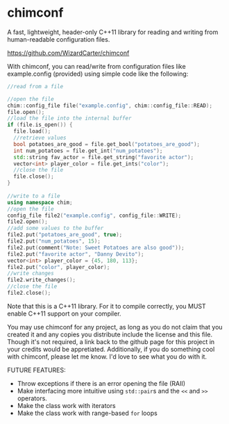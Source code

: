 # chimconf
A fast, lightweight, header-only C++11 library for reading and writing from human-readable configuration files.

https://github.com/WizardCarter/chimconf

With chimconf, you can read/write from configuration files like example.config (provided) using simple code like the following:

```c++
//read from a file

//open the file
chim::config_file file("example.config", chim::config_file::READ);
file.open();
//load the file into the internal buffer
if (file.is_open()) {
  file.load();
  //retrieve values
  bool potatoes_are_good = file.get_bool("potatoes_are_good");
  int num_potatoes = file.get_int("num_potatoes");
  std::string fav_actor = file.get_string("favorite actor");
  vector<int> player_color = file.get_ints("color");
  //close the file
  file.close();
}
  
//write to a file
using namespace chim;
//open the file
config_file file2("example.config", config_file::WRITE);
file2.open();
//add some values to the buffer
file2.put("potatoes_are_good", true);
file2.put("num_potatoes", 15);
file2.put(comment("Note: Sweet Potatoes are also good"));
file2.put("favorite actor", "Danny Devito");
vector<int> player_color = {45, 180, 113};
file2.put("color", player_color);
//write changes
file2.write_changes();
//close the file
file2.close();
```  

Note that this is a C++11 library. For it to compile correctly, you MUST enable C++11 support on your compiler.

You may use chimconf for any project, as long as you do not claim that you created it and any copies you distribute include the license and this file. Though it's not required, a link back to the github page for this project in your credits would be appretiated. Additionally, if you do something cool with chimconf, please let me know. I'd love to see what you do with it.

FUTURE FEATURES:
- Throw exceptions if there is an error opening the file (RAII)
- Make interfacing more intuitive using `std::pair`s and the `<<` and `>>` operators.
- Make the class work with iterators
- Make the class work with range-based `for` loops
